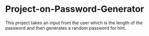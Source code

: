 # Project-on-Password-Generator
This project takes an input from the user which is the length of the password and then generates a random password for him.
